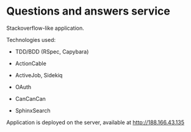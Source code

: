 # Questions and answers service

Stackoverflow-like application.

Technologies used:

* TDD/BDD (RSpec, Capybara)

* ActionCable

* ActiveJob, Sidekiq

* OAuth

* CanCanCan

* SphinxSearch

Application is deployed on the server, available at http://188.166.43.135
